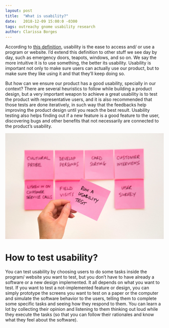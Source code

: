 ```yaml
---
layout: post
title:  "What is usability?"
date:   2018-12-09 15:00:0 -0300
tags: outreachy gnome usability research
author: Clarissa Borges
---
```


According to [this definition](https://www.interaction-design.org/literature/topics/usability), usability is the ease to access and/ or use a program or website. I’d extend this definition to other stuff we see day by day, such as emergency doors, teapots, windows, and so on. We say the more intuitive it is to use something, the better its usability. Usability is important not only to make sure users can actually use our product, but to make sure they like using it and that they’ll keep doing so.

But how can we ensure our product has a good usability, specially in our context? There are several heuristics to follow while building a product design, but a very important weapon to achieve a great usability is to test the product with representative users, and it is also recommended that those tests are done iteratively, in such way that the feedbacks help improving the product design until you reach the best result. Usability testing also helps finding out if a new feature is a good feature to the user, discovering bugs and other benefits that not necessarily are connected to the product’s usability.

![Run a usability test](/assets/images/usability-illustration-1.jpeg)

# How to test usability?
You can test usability by choosing users to do some tasks inside the program/ website you want to test, but you don’t have to have already a software or a new design implemented. It all depends on what you want to test. If you want to test a not-implemented feature or design, you can simply prototype the screens you want to test on a paper or the computer and simulate the software behavior to the users, telling them to complete some specific tasks and seeing how they respond to them. You can learn a lot by collecting their opinion and listening to them thinking out loud while they execute the tasks (so that you can follow their rationales and know what they feel about the software).